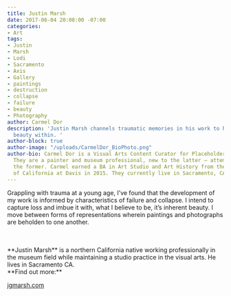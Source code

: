 ```yaml
---
title: Justin Marsh
date: 2017-06-04 20:08:00 -07:00
categories:
- Art
tags:
- Justin
- Marsh
- Lodi
- Sacramento
- Axis
- Gallery
- paintings
- destruction
- collapse
- failure
- beauty
- Photography
author: Carmel Dor
description: 'Justin Marsh channels traumatic memories in his work to highlight the
  beauty within. '
author-block: true
author-image: "/uploads/CarmelDor_BioPhoto.png"
author-bio: Carmel Dor is a Visual Arts Content Curator for Placeholder Magazine.
  They are a painter and museum professional, new to the latter – attempting to navigate
  the former. Carmel earned a BA in Art Studio and Art History from the University
  of California at Davis in 2015. They currently live in Sacramento, CA.
---
```


Grappling with trauma at a young age, I’ve found that the development of my work is informed by characteristics of failure and collapse. I intend to capture loss and imbue it with, what I believe to be, it’s inherent beauty. I move between forms of representations wherein paintings and photographs are beholden to one another.

<br>
<br>
**Justin Marsh** is a northern California native working professionally in the museum field while maintaining a studio practice in the visual arts. He lives in Sacramento CA.

<br>
**Find out more:**

[jgmarsh.com](http://jgmarsh.com/)